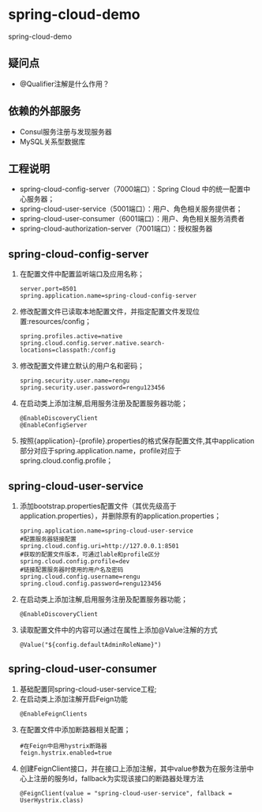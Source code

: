 # spring-cloud-demo
spring-cloud-demo

## 疑问点
- @Qualifier注解是什么作用？

## 依赖的外部服务
- Consul服务注册与发现服务器
- MySQL关系型数据库

## 工程说明
- spring-cloud-config-server（7000端口）：Spring Cloud 中的统一配置中心服务器；
- spring-cloud-user-service（5001端口）：用户、角色相关服务提供者；
- spring-cloud-user-consumer（6001端口）：用户、角色相关服务消费者
- spring-cloud-authorization-server（7001端口）：授权服务器

## spring-cloud-config-server
1. 在配置文件中配置监听端口及应用名称；
    ```
    server.port=8501
    spring.application.name=spring-cloud-config-server
    ```
2. 修改配置文件已读取本地配置文件，并指定配置文件发现位置:resources/config；
    ```
    spring.profiles.active=native
    spring.cloud.config.server.native.search-locations=classpath:/config
    ```
3. 修改配置文件建立默认的用户名和密码；
    ```
    spring.security.user.name=rengu
    spring.security.user.password=rengu123456
    ```
4. 在启动类上添加注解,启用服务注册及配置服务器功能；
    ```
    @EnableDiscoveryClient
    @EnableConfigServer
    ```
5. 按照{application}-{profile}.properties的格式保存配置文件,其中application部分对应于spring.application.name，profile对应于spring.cloud.config.profile；

## spring-cloud-user-service
1. 添加bootstrap.properties配置文件（其优先级高于application.properties），并删除原有的application.properties；
    ```
    spring.application.name=spring-cloud-user-service
    #配置服务器链接配置
    spring.cloud.config.uri=http://127.0.0.1:8501
    #获取的配置文件版本，可通过lable和profile区分
    spring.cloud.config.profile=dev
    #链接配置服务器时使用的用户名及密码
    spring.cloud.config.username=rengu
    spring.cloud.config.password=rengu123456
    ```
2. 在启动类上添加注解,启用服务注册及配置服务器功能；
    ```
    @EnableDiscoveryClient
    ```
3. 读取配置文件中的内容可以通过在属性上添加@Value注解的方式
    ```
    @Value("${config.defaultAdminRoleName}")
    ```  

## spring-cloud-user-consumer 
1. 基础配置同spring-cloud-user-service工程;
2. 在启动类上添加注解开启Feign功能
    ```
    @EnableFeignClients
    ```
3. 在配置文件中添加断路器相关配置；
    ```
    #在Feign中启用hystrix断路器
    feign.hystrix.enabled=true
    ```
3. 创建FeignClient接口，并在接口上添加注解，其中value参数为在服务注册中心上注册的服务Id，fallback为实现该接口的断路器处理方法
    ```
    @FeignClient(value = "spring-cloud-user-service", fallback = UserHystrix.class)
    ```  